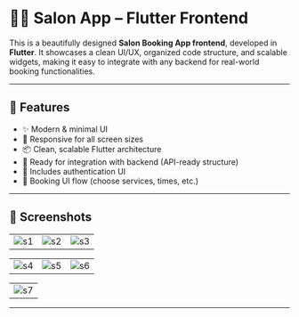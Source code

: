 # 💇‍♀️ Salon App – Flutter Frontend

This is a beautifully designed **Salon Booking App frontend**, developed in **Flutter**. It showcases a clean UI/UX, organized code structure, and scalable widgets, making it easy to integrate with any backend for real-world booking functionalities.

---

## 🚀 Features

- ✨ Modern & minimal UI
- 📱 Responsive for all screen sizes
- 📦 Clean, scalable Flutter architecture
- 🧩 Ready for integration with backend (API-ready structure)
- 🔐 Includes authentication UI
- 📅 Booking UI flow (choose services, times, etc.)

---

## 📸 Screenshots

|  |  |  |
|-----------|--------------|---------------|
| ![s1](https://github.com/user-attachments/assets/d6525b5a-e92c-490a-afac-dc9d6e4f56f7) | ![s2](https://github.com/user-attachments/assets/55cdc12d-0442-4bc2-9e2b-0d91aefdd963) | ![s3](https://github.com/user-attachments/assets/248ec957-9739-4db3-913e-0507ad0cbfd8) |

|  |  |  |
|---------------------|--------------|----------------|
| ![s4](https://github.com/user-attachments/assets/f634706c-a13d-4f85-ace1-28840708188b) | ![s5](https://github.com/user-attachments/assets/1f3373ae-b147-46fe-b7c5-01a482c8b957) | ![s6](https://github.com/user-attachments/assets/43e44168-6fea-43ff-81f2-8cccab797b63) |

|  |
|-----------------|
| ![s7](https://github.com/user-attachments/assets/c133b526-179c-4b75-8688-37b738cd08fd) | ![s8](https://github.com/user-attachments/assets/64997de3-9e08-4d7e-bd41-ee9b05bf1644) | ![s9](https://github.com/user-attachments/assets/22160b84-614c-4ef3-aea8-282a035ded09)


---
